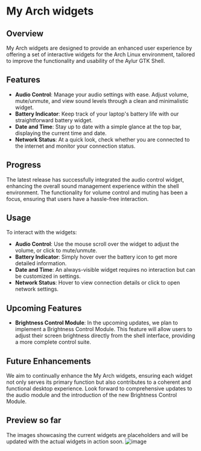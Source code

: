 # My Arch widgets

## Overview
My Arch widgets are designed to provide an enhanced user experience by offering a set of interactive widgets for the Arch Linux environment, tailored to improve the functionality and usability of the Aylur GTK Shell.

## Features
- **Audio Control**: Manage your audio settings with ease. Adjust volume, mute/unmute, and view sound levels through a clean and minimalistic widget.
- **Battery Indicator**: Keep track of your laptop's battery life with our straightforward battery widget.
- **Date and Time**: Stay up to date with a simple glance at the top bar, displaying the current time and date.
- **Network Status**: At a quick look, check whether you are connected to the internet and monitor your connection status.

## Progress
The latest release has successfully integrated the audio control widget, enhancing the overall sound management experience within the shell environment. The functionality for volume control and muting has been a focus, ensuring that users have a hassle-free interaction.

## Usage
To interact with the widgets:
- **Audio Control**: Use the mouse scroll over the widget to adjust the volume, or click to mute/unmute.
- **Battery Indicator**: Simply hover over the battery icon to get more detailed information.
- **Date and Time**: An always-visible widget requires no interaction but can be customized in settings.
- **Network Status**: Hover to view connection details or click to open network settings.

## Upcoming Features
- **Brightness Control Module**: In the upcoming updates, we plan to implement a Brightness Control Module. This feature will allow users to adjust their screen brightness directly from the shell interface, providing a more complete control suite.

## Future Enhancements
We aim to continually enhance the My Arch widgets, ensuring each widget not only serves its primary function but also contributes to a coherent and functional desktop experience. Look forward to comprehensive updates to the audio module and the introduction of the new Brightness Control Module.

## Preview so far
The images showcasing the current widgets are placeholders and will be updated with the actual widgets in action soon.
![image](https://github.com/playfulCloud/MyArchWidgets/assets/55619673/07c2fddb-1e64-4e2e-a243-49a42e4b2f0f)

